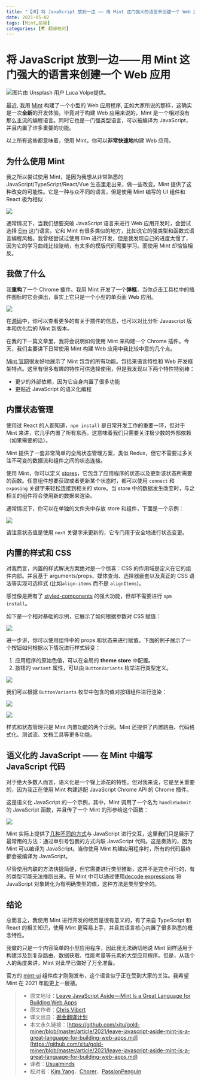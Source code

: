 ```yaml
---
title: "【译】将 JavaScript 放到一边 —— 用 Mint 这门强大的语言来创建一个 Web 应用"
date: 2021-05-02
tags: [Mint,前端]
categories: [🌏 翻译校对]
---
```

# 将 JavaScript 放到一边 —— 用 Mint 这门强大的语言来创建一个 Web 应用

![图片由 [Unsplash](https://unsplash.com/s/photos/mint-cocktail?utm_source=unsplash&utm_medium=referral&utm_content=creditCopyText) 用户 [Luca Volpe](https://unsplash.com/@lucavolpe?utm_source=unsplash&utm_medium=referral&utm_content=creditCopyText)提供。](https://cdn-images-1.medium.com/max/13440/1*-AzcPWEeQ7lrNOGm9VWHVA.jpeg)

最近, 我用 [Mint](https://www.mint-lang.com/) 构建了一个小型的 Web 应用程序, 正如大家所说的那样，这确实是一次**全新**的开发体验。毕竟对于构建 Web 应用来说的，Mint 是一个相对没有那么主流的编程语言。同时它也是一门强类型语言，可以被编译为 JavaScript，并且内置了许多重要的功能。

以上所有这些都意味着，使用 Mint，你可以**非常快速地**构建 Web 应用。

## 为什么使用 Mint

我之所以尝试使用 Mint，是因为我想从非常熟悉的 JavaScript/TypeScript/React/Vue 生态里走出来，做一些改变。Mint 提供了这种改变的可能性。它是一种与众不同的语言，但是使用 Mint 编写的 UI 组件和 React 极为相似：

![](https://cdn-images-1.medium.com/max/2588/1*eNKRgF6r-mKpOfYVh1udEg.png)

通常情况下，当我们想要突破 JavaScript 语言来进行 Web 应用开发时，会尝试选择 [Elm](https://elm-lang.org/) 这门语言。它和 Mint 有很多类似的地方，比如说它的强类型和函数式语言编程风格。我曾经尝试过使用 Elm 进行开发，但是我发现自己的进度太慢了，因为它的学习曲线比较陡峭，有太多的模版代码需要学习。而使用 Mint 却恰恰相反。

## 我做了什么

我**重构**了一个 Chrome 插件。我用 Mint 开发了一个**弹框**，当你点击工具栏中的插件图标时它会弹出，事实上它只是一个小型的单页面 Web 应用。

![](https://cdn-images-1.medium.com/max/2000/1*Jzir0KchJB937yXh7zjvmw.png)

在[源码](https://github.com/cpv123/github-go-chrome-extension)中，你可以查看更多的有关于插件的信息，也可以对比分析 Javascript 版本和优化后的 Mint 新版本。

在我的下一篇文章里，我将会说明如何使用 Mint 来构建一个 Chrome 插件。今天，我们主要讲下日常使用 Mint 构建 Web 应用中我比较中意的几个点。

[Mint 官网](https://www.mint-lang.com/)很友好地展示了 Mint 包含的所有功能。包括来语言特性和 Web 开发框架特点。这里有很多有趣的特性可供选择使用，但是我发现以下两个特性特别棒：

* 更少的外部依赖，因为它自身内置了很多功能
* 更贴近 JavaScript 的语义化编程

## 内置状态管理

使用过 React 的人都知道，`npm install` 是日常开发工作的重要一环，但对于 Mint 来讲，它几乎内置了所有东西。这意味着我们只需要关注极少数的外部依赖（如果需要的话）。

Mint 提供了一套非常简单的全局状态管理方案，类似 Redux，但它不需要过多关注不可变的数据流和组件之间的状态连接。

使用 Mint，你可以定义 [stores](https://www.mint-lang.com/guide/reference/stores)，它包含了应用程序的状态以及更新该状态所需要的函数。任意组件想要获取或者更新某个状态时，都可以使用 `connect` 和 `exposing` 关键字来轻松连接到相关的 store。当 store 中的数据发生改变时，与之相关的组件将会使用新的数据来渲染。

通常情况下，你可以在单独的文件夹中存放 store 和组件，下面是一个示例：

![](https://cdn-images-1.medium.com/max/2456/1*W5wDBfg2iB0MbkkZfl0Ysw.png)

请注意状态值是使用 `next` 关键字来更新的，它专门用于安全地进行状态变更。

## 内置的样式和 CSS

对我而言，内置的样式解决方案绝对是一个惊喜：CSS 的作用域是定义在它的组件内部。并且基于 arguments/props、媒体查询、选择器嵌套以及真正的 CSS 语法等实现可选样式 (比如`align-items` 而不是 `alignItems`)。

感觉像是拥有了 [styled-components](https://styled-components.com/) 的强大功能，但却不需要进行 `npm install`。

如下是一个相对基础的示例，它展示了如何根据参数对 CSS 赋值：

![](https://cdn-images-1.medium.com/max/2516/1*G1HvZDnQy5-DW3BZnlCIPQ.png)

进一步讲，你可以使用组件中的 props 和状态来进行赋值。下面的例子展示了一个按钮如何根据以下情况进行样式转变：

1. 应用程序的原始色值，可以在全局的 **theme store** 中配置。
2. 按钮的 `variant` 属性，可以由 `ButtonVariants` 枚举进行类型定义。

![](https://cdn-images-1.medium.com/max/2016/1*U-3VK_BjR074wB2SZ4xSxA.png)

我们可以根据 `ButtonVariants` 枚举中包含的值对按钮组件进行渲染：

![](https://cdn-images-1.medium.com/max/2700/1*8nBj3UvkJ5HVO_hNqKoJLg.png)

![](https://cdn-images-1.medium.com/max/2000/1*xRLD2GIbZPOg4zqxJgINCg.png)

样式和状态管理只是 Mint 内置功能的两个示例。Mint 还提供了内置路由、代码格式化、测试流、文档工具等更多功能。

## 语义化的 JavaScript —— 在 Mint 中编写 JavaScript 代码

对于绝大多数人而言，语义化是一个锦上添花的特性。但对我来说，它是至关重要的，因为我正在使用 Mint 构建适配 JavaScript Chrome API 的 Chrome 插件。

这是语义化 JavaScript 的一个示例，其中，Mint 调用了一个名为 `handleSubmit` 的 JavaScript 函数，并且传了一个 Mint 的形参给这个函数：

![](https://cdn-images-1.medium.com/max/2000/1*G4umab884w5PXFP-ZEzYnA.png)

Mint 实际上提供了[几种不同的方式](https://www.mint-lang.com/guide/reference/javascript-interop)与 JavaScript 进行交互，这里我们只是展示了最常用的方法：通过单引号包裹的方式内联 JavaScript 代码。这是奏效的，因为  Mint 可以编译为 JavaScript。当你使用 Mint 构建应用程序时，所有的代码最终都会被编译为 JavaScript。

尽管使用内联的方法快捷简便，但它需要进行类型推断，这并不是完全可行的，有的类型可能无法推断出来。在 Mint 中可以通过使用[decode expressions](https://www.mint-lang.com/guide/reference/javascript-interop/decode-expression) 将 JavaScript 对象转化为有明确类型的值，这种方法是类型安全的。

## 结论

总而言之，我使用 Mint 进行开发的经历是很有意义的，有了来自 TypeScript 和 React 的相关知识，使用 Mint 更容易上手，并且其语言核心内置了很多熟悉的概念特性。

我做的只是一个内容简单的小型应用程序，因此我无法确切地说 Mint 同样适用于构建涉及到复杂路由、数据获取、性能考量等元素的大型应用程序。但是，从我个人的角度来讲，Mint 对此早已做好了万全准备。

官方的 [mint-ui](https://ui.mint-lang.com/) 组件库才刚刚发布，这个语言似乎正在受到大家的关注。我希望 Mint 在 2021 年能更上一层楼。

> * 原文地址：[Leave JavaScript Aside — Mint Is a Great Language for Building Web Apps](https://betterprogramming.pub/leave-javascript-aside-mint-is-a-great-language-for-building-web-apps-3ce5a6873d48)
> * 原文作者：[Chris Vibert](https://medium.com/@cp.vibert)
> * 译文出自：[掘金翻译计划](https://github.com/xitu/gold-miner)
> * 本文永久链接：[https://github.com/xitu/gold-miner/blob/master/article/2021/leave-javascript-aside-mint-is-a-great-language-for-building-web-apps.md](https://github.com/xitu/gold-miner/blob/master/article/2021/leave-javascript-aside-mint-is-a-great-language-for-building-web-apps.md)
> * 译者：[Usualminds](https://github.com/Usualminds)
> * 校对者：[Kim Yang](https://github.com/KimYangOfCat)、[Chorer](https://github.com/Chorer)、[PassionPenguin](https://github.com/PassionPenguin)